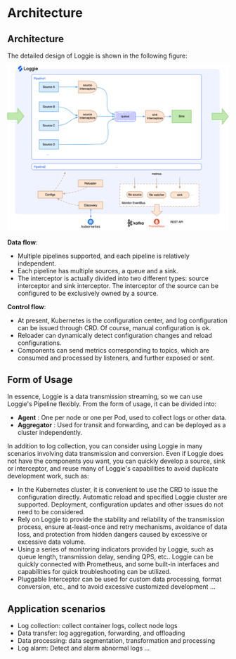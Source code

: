 # Architecture

## Architecture
The detailed design of Loggie is shown in the following figure:

![](imgs/loggie-full-arch.png)

**Data flow**:

- Multiple pipelines supported, and each pipeline is relatively independent.
- Each pipeline has multiple sources, a queue and a sink.
- The interceptor is actually divided into two different types: source interceptor and sink interceptor. The interceptor of the source can be configured to be exclusively owned by a source.

**Control flow**:

- At present, Kubernetes is the configuration center, and log configuration can be issued through CRD. Of course, manual configuration is ok.
- Reloader can dynamically detect configuration changes and reload configurations.
- Components can send metrics corresponding to topics, which are consumed and processed by listeners, and further exposed or sent.

## Form of Usage 
In essence, Loggie is a data transmission streaming, so we can use Loggie's Pipeline flexibly. From the form of usage, it can be divided into:

- **Agent** : One per node or one per Pod, used to collect logs or other data.
- **Aggregator** : Used for transit and forwarding, and can be deployed as a cluster independently.

In addition to log collection, you can consider using Loggie in many scenarios involving data transmission and conversion. Even if Loggie does not have the components you want, you can quickly develop a source, sink or interceptor, and reuse many of Loggie's capabilities to avoid duplicate development work, such as:

- In the Kubernetes cluster, it is convenient to use the CRD to issue the configuration directly. Automatic reload and specified Loggie cluster are supported. Deployment, configuration updates and other issues do not need to be considered.
- Rely on Loggie to provide the stability and reliability of the transmission process, ensure at-least-once and retry mechanisms, avoidance of data loss, and protection from hidden dangers caused by excessive or excessive data volume.
- Using a series of monitoring indicators provided by Loggie, such as queue length, transmission delay, sending QPS, etc.. Loggie can be quickly connected with Prometheus, and some built-in interfaces and capabilities for quick troubleshooting can be utilized.
- Pluggable Interceptor can be used for custom data processing, format conversion, etc., and to avoid excessive customized development
...

## Application scenarios

- Log collection: collect container logs, collect node logs
- Data transfer: log aggregation, forwarding, and offloading
- Data processing: data segmentation, transformation and processing
- Log alarm: Detect and alarm abnormal logs
...